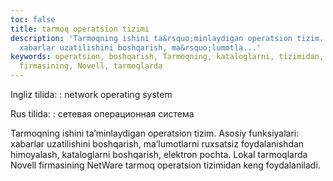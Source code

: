 ```yaml
---
toc: false
title: tarmoq operatsion tizimi
description: 'Tarmoqning ishini ta&rsquo;minlaydigan operatsion tizim. Asosiy funksiyalari:
  xabarlar uzatilishini boshqarish, ma&rsquo;lumotla...'
keywords: operatsion, boshqarish, Tarmoqning, kataloglarni, tizimidan, tarmoq, NetWare,
  firmasining, Novell, tarmoqlarda
---
```


Ingliz tilida:
:   network operating system

Rus tilida:
:   сетевая операционная система

Tarmoqning ishini ta’minlaydigan operatsion tizim. Asosiy funksiyalari: xabarlar uzatilishini boshqarish, ma’lumotlarni ruxsatsiz foydalanishdan himoyalash, kataloglarni boshqarish, elektron pochta. Lokal tarmoqlarda Novell firmasining NetWare tarmoq operatsion tizimidan keng foydalaniladi.